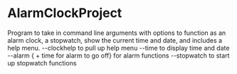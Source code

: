 # AlarmClockProject
Program to take in command line arguments with options to function as an alarm clock, a stopwatch, show the current time and date, and includes a help menu.
--clockhelp to pull up help menu
--time to display time and date
--alarm { + time for alarm to go off} for alarm functions
--stopwatch to start up stopwatch functions
